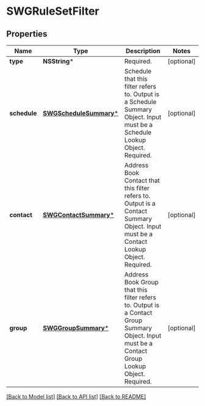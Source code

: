 # SWGRuleSetFilter

## Properties
Name | Type | Description | Notes
------------ | ------------- | ------------- | -------------
**type** | **NSString*** | Required. | [optional] 
**schedule** | [**SWGScheduleSummary***](SWGScheduleSummary.md) | Schedule that this filter refers to. Output is a Schedule Summary Object. Input must be a Schedule Lookup Object. Required. | [optional] 
**contact** | [**SWGContactSummary***](SWGContactSummary.md) | Address Book Contact that this filter refers to. Output is a Contact Summary Object. Input must be a Contact Lookup Object. Required. | [optional] 
**group** | [**SWGGroupSummary***](SWGGroupSummary.md) | Address Book Group that this filter refers to. Output is a Contact Group Summary Object. Input must be a Contact Group Lookup Object. Required. | [optional] 

[[Back to Model list]](../README.md#documentation-for-models) [[Back to API list]](../README.md#documentation-for-api-endpoints) [[Back to README]](../README.md)


